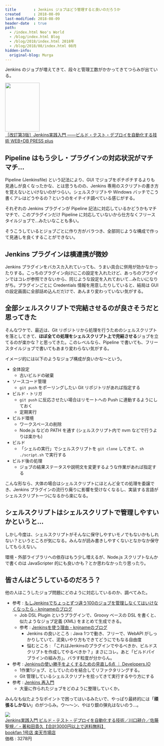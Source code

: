 ```yaml
---
title        : Jenkins ジョブはどう管理すると良いのだろうか
created      : 2018-08-09
last-modified: 2018-08-09
header-date  : true
path:
  - /index.html Neo's World
  - /blog/index.html Blog
  - /blog/2018/index.html 2018年
  - /blog/2018/08/index.html 08月
hidden-info:
  original-blog: Murga
---
```


Jenkins のジョブが増えてきて、段々と管理工数がかかってきてつらみが出ている。

<div class="ad-amazon">
  <div class="ad-amazon-image">
    <a href="https://www.amazon.co.jp/dp/B07JGWKRZQ?tag=neos21-22&amp;linkCode=osi&amp;th=1&amp;psc=1">
      <img src="https://m.media-amazon.com/images/I/51RJPWr1wfL._SL160_.jpg" width="113" height="160">
    </a>
  </div>
  <div class="ad-amazon-info">
    <div class="ad-amazon-title">
      <a href="https://www.amazon.co.jp/dp/B07JGWKRZQ?tag=neos21-22&amp;linkCode=osi&amp;th=1&amp;psc=1">［改訂第3版］Jenkins実践入門 ――ビルド・テスト・デプロイを自動化する技術 WEB+DB PRESS plus</a>
    </div>
  </div>
</div>

## Pipeline はもう少し・プラグインの対応状況がマチマチ…

Pipeline (Jenkinsfile) という記法により、GUI でジョブをポチポチするよりも見通しが良くなったかな、とは思うものの、Jenkins 専用のスクリプトの書き方を覚えないといけないのがつらい。シェルスクリプトや Windows バッチでこう書くアレはどうやるの？というのをイチイチ調べている感じがする。

それぞれの Jenkins プラグインが Pipeline 記法に対応しているかどうかもマチマチで、このプラグインだけ Pipeline に対応していないから仕方なくフリースタイルジョブで…みたいなことも多い。

そうこうしているとジョブごとに作り方がバラつき、全部同じような構成で作って見通しを良くすることができない。

## Jenkins プラグインは横連携が微妙

Jenkins プラグインをバカスカ入れていっても、うまい具合に併用が効かなかったりする。こっちのプラグイン向けにこの設定を入れたけど、あっちのプラグインではコレが参照できないから、同じような設定を入れておいて…みたいになりがち。プラグインごとに Credentials 情報を用意したりしていると、結局は GUI の設定画面に全部詰め込んだだけで、あんまり変わっていない気がする。

## 全部シェルスクリプトで完結させるのが良さそうだと思ってきた

そんなワケで、最近は、Git リポジトリから処理を行うためのシェルスクリプトを落としてきて、**ほぼ全ての処理をシェルスクリプト上で完結させる**ジョブを立てるのが楽かな？と思ってきた。このレベルなら、Pipeline で書いても、フリースタイルジョブで書いてもあまり変わらない気がする。

イメージ的には以下のようなジョブ構成が良いかな〜という。

- 全体設定
  - 古いビルドの破棄
- ソースコード管理
  - `git push` をポーリングしたい Git リポジトリがあれば指定する
- ビルド・トリガ
  - `git push` に反応させたい場合はリモートへの Push に連動するようにしておく
  - 定期実行
- ビルド環境
  - ワークスペースの削除
  - Node.js などの PATH を通す (シェルスクリプト内で nvm などで行うよりは楽かも)
- ビルド
  - 「シェルの実行」でシェルスクリプトを `git clone` してきて、`sh ./script.sh` で実行する
- ビルド後の処理
  - ジョブの結果ステータスや説明文を変更するような作業があれば指定する

こんな形なら、大体の場合はシェルスクリプトにほとんど全ての処理を委譲でき、Jenkins プラグインの流行り廃りに影響を受けなくなるし、実装する言語がシェルスクリプト一つになるから楽になる。

## シェルスクリプトはシェルスクリプトで管理しやすいかというと…

しかし今度は、シェルスクリプトがそんなに保守しやすいモノでもないかもしれない？というところが気になる。みんなが読み書きしやすくないとなかなか保守してもらえない。

環境・外部ライブラリへの依存はもう少し増えるが、Node.js スクリプトなんかで書くのは JavaScripter 的にも良いかも？とか思わなかったり思ったり。

## 皆さんはどうしているのだろう？

他の人はこうしたジョブ問題にどのように対応しているのか、調べてみた。

- 参考 : [もしJenkinsでちょっとずつ違う100のジョブを管理しなくてはいけなくなったら - knjnameのブログ](https://knjname.hateblo.jp/entry/2015/01/06/025459)
  - Job DSL Plugin というプラグインで、Groovy ベースの DSL を書くと、似たようなジョブ定義 (XML) をまとめて生成できる。
  - 参考 : [Jenkinsを使う理由 - knjnameのブログ](https://knjname.hateblo.jp/entry/2014/03/18/032905)
      - Jenkins の良いところ : Java 1つで動き、フリーで、WebAPI がしっかりしていて、泥臭いやり方もできてどうにでもなる自由度
      - 悩むところ : 「これはJenkinsのプラグインでやるべきか、ビルドスクリプトを作成してやるべきか？」まさにコレ。あと「ビルドパイプラインの組み方」。バラす粒度が分からん。
- 参考 : [Jenkinsの使い勝手をよくするための見直し6点 ｜ Developers.IO](https://dev.classmethod.jp/tool/jenkins/jenkins-refactoring-jobs/)
  - 1作業1ジョブ、としていたのを結合してリファクタリングする。
  - Git 管理しているシェルスクリプトを拾ってきて実行するやり方にする
- 参考 : [Jenkins 再入門](https://www.slideshare.net/miyajan/jenkins-61133952)
  - 大量に作られたジョブをどのように整理していくか。

みんなも似たようなポイントで困ってはいるみたいで、やっぱり最終的には「**頑張るしかない**」のがつらみ。ウ〜〜ン、やはり銀の弾丸はないのう…。

<div class="ad-rakuten">
  <div class="ad-rakuten-image">
    <a href="https://hb.afl.rakuten.co.jp/hgc/g00rd1d2.waxyc436.g00rd1d2.waxyde08/?pc=https%3A%2F%2Fitem.rakuten.co.jp%2Fbooxstore%2Fbk-4774189286%2F&amp;m=http%3A%2F%2Fm.rakuten.co.jp%2Fbooxstore%2Fi%2F11954029%2F">
      <img src="https://thumbnail.image.rakuten.co.jp/@0_mall/booxstore/cabinet/00837/bk4774189286.jpg?_ex=128x128">
    </a>
  </div>
  <div class="ad-rakuten-info">
    <div class="ad-rakuten-title">
      <a href="https://hb.afl.rakuten.co.jp/hgc/g00rd1d2.waxyc436.g00rd1d2.waxyde08/?pc=https%3A%2F%2Fitem.rakuten.co.jp%2Fbooxstore%2Fbk-4774189286%2F&amp;m=http%3A%2F%2Fm.rakuten.co.jp%2Fbooxstore%2Fi%2F11954029%2F">Jenkins実践入門 ビルド・テスト・デプロイを自動化する技術／川口耕介／佐藤聖規／・著和田貴久【合計3000円以上で送料無料】</a>
    </div>
    <div class="ad-rakuten-shop">
      <a href="https://hb.afl.rakuten.co.jp/hgc/g00rd1d2.waxyc436.g00rd1d2.waxyde08/?pc=https%3A%2F%2Fwww.rakuten.co.jp%2Fbooxstore%2F&amp;m=http%3A%2F%2Fm.rakuten.co.jp%2Fbooxstore%2F">bookfan 1号店 楽天市場店</a>
    </div>
    <div class="ad-rakuten-price">価格 : 3278円</div>
  </div>
</div>

